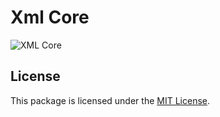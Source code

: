 # Xml Core

<img src="https://preview.dragon-code.pro/TheDragonCode/xml-core.svg?brand=php" alt="XML Core"/>


## License

This package is licensed under the [MIT License](LICENSE).
